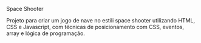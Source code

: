 Space Shooter

Projeto para criar um jogo de nave no estili space shooter utilizando HTML, CSS e Javascript, com técnicas de posicionamento com CSS, eventos, array e lógica de programação.
